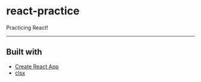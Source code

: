 # react-practice
Practicing React!

------------------------

## Built with
- [Create React App](https://create-react-app.dev)
- [clsx](https://github.com/lukeed/clsx)